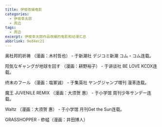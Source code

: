 ```yaml
---
title: 伊坂改编电影
categories:
  - 伊坂幸太郎
  - 周边
tags:
  - 周边
excerpt: 伊坂幸太郎作品改编的电影和动漫汇总
abbrlink: 9ed4ec21
---
```






奥杜邦的祈祷 （漫画：木村哲也） - 于新潮社 デジコミ新潮 コム・コム连载。

阳気なギャングが地球を回す （漫画：耕野裕子） - 于讲谈社 BE LOVE KCDX连载。

终末のフール （漫画：塩冢诚） - 于集英社 ヤングジャンプ増刊 漫革连载。

魔王 JUVENILE REMIX （漫画：大须贺 惠） - 于小学馆 周刊少年サンデー连载。

Waltz （漫画：大须贺 惠） - 于小学馆 月刊Get the Sun连载。

GRASSHOPPER - 蚱蜢（漫画：井田博人）